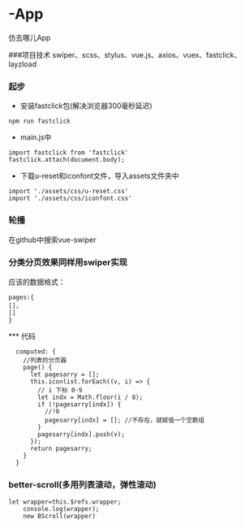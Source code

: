 # -App
仿去哪儿App

###项目技术 swiper、scss、stylus、vue.js、axios、vuex、fastclick、layzload
### 起步
* 安装fastclick包(解决浏览器300毫秒延迟)
```
npm run fastclick
```
* main.js中
```
import fastclick from 'fastclick'
fastclick.attach(document.body);

```
* 下载u-reset和iconfont文件，导入assets文件夹中
```
import './assets/css/u-reset.css'
import './assets/css/iconfont.css'
```
### 轮播
在github中搜索vue-swiper

### 分类分页效果同样用swiper实现
应该的数据格式：
```
pages:{
[]，
[]
}
```
*** 代码
```
  computed: {
    //列表的分页器
    page() {
      let pagesarry = [];
      this.iconlist.forEach((v, i) => {
        // i 下标 0-9
        let indx = Math.floor(i / 8);
        if (!pagesarry[indx]) {
          //!0
          pagesarry[indx] = []; //不存在，就赋值一个空数组
        }
        pagesarry[indx].push(v);
      });
      return pagesarry;
    }
  }
```
### better-scroll(多用列表滚动，弹性滚动)
```
let wrapper=this.$refs.wrapper;
    console.log(wrapper);
    new BScroll(wrapper)
```

